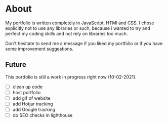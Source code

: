 # About
My portfolio is written completely in JavaScript, HTMl and CSS. I chose explicitly not to use any libraries or such, because i wanted to try and perfect my coding skills and not rely on libraries too much.

Don't hesitate to send me a message if you liked my portfolio or if you have some improvement suggestions.

## Future
This portfolio is still a work in progress right now (10-02-2021).
- [ ] clean up code
- [ ] host portfolio
- [ ] add gif of website
- [ ] add Hotjar tracking
- [ ] add Google tracking
- [ ] do SEO checks in lighthouse